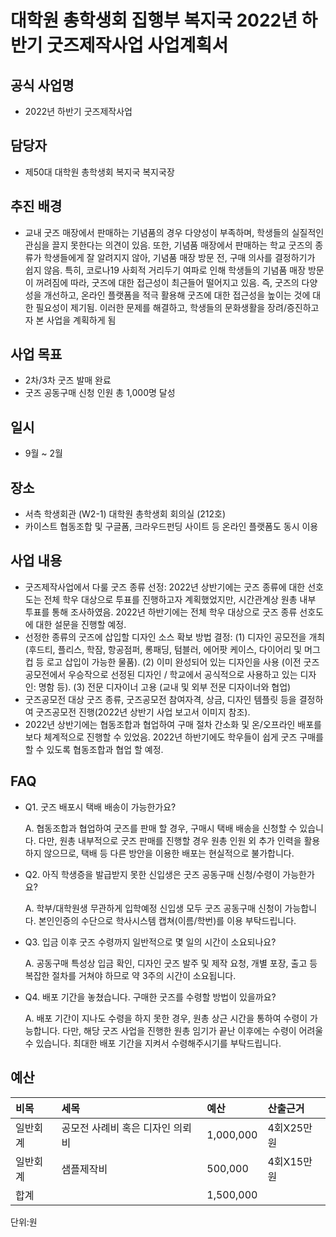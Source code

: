 대학원 총학생회 집행부 복지국 2022년 하반기 굿즈제작사업 사업계획서
===

## 공식 사업명
- 2022년 하반기 굿즈제작사업

## 담당자
- 제50대 대학원 총학생회 복지국 복지국장

## 추진 배경
- 교내 굿즈 매장에서 판매하는 기념품의 경우 다양성이 부족하며, 학생들의 실질적인 관심을 끌지 못한다는 의견이 있음. 또한, 기념품 매장에서 판매하는 학교 굿즈의 종류가 학생들에게 잘 알려지지 않아, 기념품 매장 방문 전, 구매 의사를 결정하기가 쉽지 않음. 특히, 코로나19 사회적 거리두기 여파로 인해 학생들의 기념품 매장 방문이 꺼려짐에 따라, 굿즈에 대한 접근성이 최근들어 떨어지고 있음. 즉, 굿즈의 다양성을 개선하고, 온라인 플랫폼을 적극 활용해 굿즈에 대한 접근성을 높이는 것에 대한 필요성이 제기됨. 이러한 문제를 해결하고, 학생들의 문화생활을 장려/증진하고자 본 사업을 계획하게 됨

## 사업 목표
- 2차/3차 굿즈 발매 완료
- 굿즈 공동구매 신청 인원 총 1,000명 달성

## 일시
- 9월 ~ 2월

## 장소
- 서측 학생회관 (W2-1) 대학원 총학생회 회의실 (212호) 
- 카이스트 협동조합 및 구글폼, 크라우드펀딩 사이트 등 온라인 플랫폼도 동시 이용

## 사업 내용
- 굿즈제작사업에서 다룰 굿즈 종류 선정: 2022년 상반기에는 굿즈 종류에 대한 선호도는 전체 학우 대상으로 투표를 진행하고자 계획했었지만, 시간관계상 원총 내부 투표를 통해 조사하였음. 2022년 하반기에는 전체 학우 대상으로 굿즈 종류 선호도에 대한 설문을 진행할 예정.
- 선정한 종류의 굿즈에 삽입할 디자인 소스 확보 방법 결정: (1) 디자인 공모전을 개최 (후드티, 플리스, 학잠, 항공점퍼, 롱패딩, 텀블러, 에어팟 케이스, 다이어리 및 머그컵 등 로고 삽입이 가능한 물품). (2) 이미 완성되어 있는 디자인을 사용 (이전 굿즈공모전에서 우승작으로 선정된 디자인 / 학교에서 공식적으로 사용하고 있는 디자인: 명함 등). (3) 전문 디자이너 고용 (교내 및 외부 전문 디자이너와 협업)
- 굿즈공모전 대상 굿즈 종류, 굿즈공모전 참여자격, 상금, 디자인 템플릿 등을 결정하여 굿즈공모전 진행(2022년 상반기 사업 보고서 이미지 참조).
- 2022년 상반기에는 협동조합과 협업하여 구매 절차 간소화 및 온/오프라인 배포를 보다 체계적으로 진행할 수 있었음. 2022년 하반기에도 학우들이 쉽게 굿즈 구매를 할 수 있도록 협동조합과 협업 할 예정.


## FAQ
- Q1. 굿즈 배포시 택배 배송이 가능한가요?

    A. 협동조합과 협업하여 굿즈를 판매 할 경우, 구매시 택배 배송을 신청할 수 있습니다.  다만, 원총 내부적으로 굿즈 판매를 진행할 경우 원총 인원 외 추가 인력을 활용하지 않으므로, 택배 등 다른 방안을 이용한 배포는 현실적으로 불가합니다.

- Q2. 아직 학생증을 발급받지 못한 신입생은 굿즈 공동구매 신청/수령이 가능한가요? 

    A. 학부/대학원생 무관하게 입학예정 신입생 모두 굿즈 공동구매 신청이 가능합니다. 본인인증의 수단으로 학사시스템 캡쳐(이름/학번)를 이용 부탁드립니다.

- Q3. 입금 이후 굿즈 수령까지 일반적으로 몇 일의 시간이 소요되나요?

    A. 공동구매 특성상 입금 확인, 디자인 굿즈 발주 및 제작 요청, 개별 포장, 출고 등 복잡한 절차를 거쳐야 하므로 약 3주의 시간이 소요됩니다.  

- Q4.  배포 기간을 놓쳤습니다. 구매한 굿즈를 수령할 방법이 있을까요?

    A. 배포 기간이 지나도 수령을 하지 못한 경우, 원총 상근 시간을 통하여 수령이 가능합니다. 다만, 해당 굿즈 사업을 진행한 원총 임기가 끝난 이후에는 수령이 어려울 수 있습니다. 최대한 배포 기간을 지켜서 수령해주시기를 부탁드립니다. 


## 예산
|  **비목** |   **세목**   | **예산** | **산출근거** |
|:---------|:--------------|:----------|:-----------|
| 일반회계 | 공모전 사례비 혹은 디자인 의뢰비 | 1,000,000 | 4회X25만원 |
| 일반회계 | 샘플제작비    |  500,000  | 4회X15만원 |
| 합계     |               | 1,500,000 |            |

단위:원
